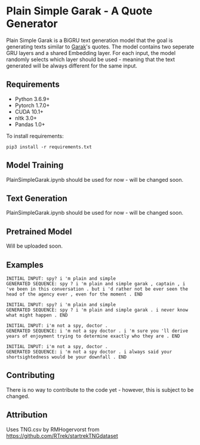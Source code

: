 # Plain Simple Garak - A Quote Generator

Plain Simple Garak is a BiGRU text generation model that the goal is generating texts similar to [Garak](https://memory-alpha.fandom.com/wiki/Elim_Garak, "Memory Alpha")'s quotes.
The model contains two seperate GRU layers and a shared Embedding layer. For each input, the model randomly selects which layer should be used - meaning that the text generated will be always different for the same input.

## Requirements

- Python 3.6.9+
- Pytorch 1.7.0+
- CUDA 10.1+
- nltk 3.0+
- Pandas 1.0+

To install requirements:

```setup
pip3 install -r requirements.txt
```

## Model Training

PlainSimpleGarak.ipynb should be used for now - will be changed soon.

## Text Generation

PlainSimpleGarak.ipynb should be used for now - will be changed soon.

## Pretrained Model

Will be uploaded soon.

## Examples

```
INITIAL INPUT: spy? i 'm plain and simple
GENERATED SEQUENCE: spy ? i 'm plain and simple garak , captain , i 've been in this conversation . but i 'd rather not be ever seen the head of the agency ever , even for the moment . END
```

```
INITIAL INPUT: spy? i 'm plain and simple
GENERATED SEQUENCE: spy ? i 'm plain and simple garak . i never know what might happen . END
```

```
INITIAL INPUT: i'm not a spy, doctor .
GENERATED SEQUENCE: i 'm not a spy doctor . i 'm sure you 'll derive years of enjoyment trying to determine exactly who they are . END
```

```
INITIAL INPUT: i'm not a spy, doctor .
GENERATED SEQUENCE: i 'm not a spy doctor . i always said your shortsightedness would be your downfall . END
```

## Contributing

There is no way to contribute to the code yet - however, this is subject to be changed.

## Attribution

Uses TNG.csv by RMHogervorst from https://github.com/RTrek/startrekTNGdataset
